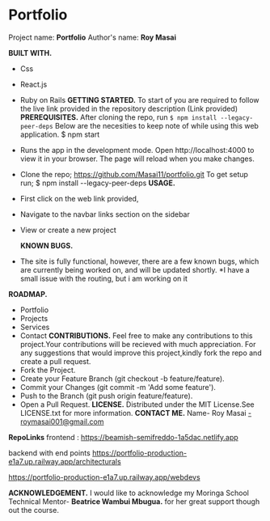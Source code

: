 # Portfolio
Project name: **Portfolio**
Author's name: **Roy Masai**

**BUILT WITH.**
* Css
* React.js

* Ruby on Rails
**GETTING STARTED.**
To start of you are required to follow the live link provided in the repository description (Link provided)
**PREREQUISITES.**
After cloning the repo, run `$ npm install --legacy-peer-deps`
Below are the necesities to keep note of while using this web application.
         $ npm start
* Runs the app in the development mode.
Open http://localhost:4000 to view it in your browser.
The page will reload when you make changes.
 * Clone the repo;
 https://github.com/Masai11/portfolio.git
  To get setup run;
       $ npm install --legacy-peer-deps
**USAGE.**
* First click on the web link provided,

* Navigate to the navbar links section on the sidebar
* View or create a new project


  **KNOWN BUGS.**
 * The site is fully functional, however, there are a few known bugs, which are currently being worked on, and will be updated shortly.
 *I have a small issue with the routing, but i am working on it


**ROADMAP.**
* Portfolio
* Projects
* Services
* Contact
        **CONTRIBUTIONS.**
Feel free to make any contributions to this project.Your contributions will be recieved with much appreciation. For any suggestions that would improve this project,kindly fork the repo and create a pull request.
* Fork the Project.
* Create your Feature Branch (git checkout -b feature/feature).
* Commit your Changes (git commit -m 'Add some feature').
* Push to the Branch (git push origin feature/feature).
* Open a Pull Request.
**LICENSE.**
Distributed under the MIT License.See LICENSE.txt for more information.
**CONTACT ME.**
Name- Roy Masai -roymasai001@gmail.com


**RepoLinks**
frontend : https://beamish-semifreddo-1a5dac.netlify.app

backend with end points
https://portfolio-production-e1a7.up.railway.app/architecturals

https://portfolio-production-e1a7.up.railway.app/webdevs



**ACKNOWLEDGEMENT.**
I would like to acknowledge my Moringa School Technical Mentor- **Beatrice Wambui Mbugua.** for her great support though out the course.






